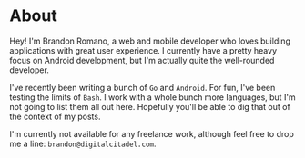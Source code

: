 # About

Hey!  I'm Brandon Romano, a web and mobile developer who loves building applications with great user experience.  I currently have a pretty heavy focus on Android development, but I'm actually quite the well-rounded developer.

I've recently been writing a bunch of `Go` and `Android`.  For fun, I've been testing the limits of `Bash`.  I work with a whole bunch more languages, but I'm not going to list them all out here.  Hopefully you'll be able to dig that out of the context of my posts.

I'm currently not available for any freelance work, although feel free to drop me a line: `brandon@digitalcitadel.com`.
